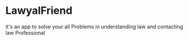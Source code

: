 # LawyalFriend
it's an app to solve your all Problems in understanding law and contacting law Professional
